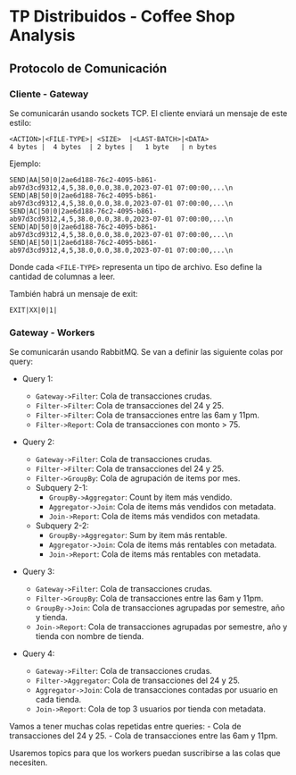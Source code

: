 # TP Distribuidos - Coffee Shop Analysis

## Protocolo de Comunicación

### Cliente - Gateway

Se comunicarán usando sockets TCP. El cliente enviará un mensaje de este estilo:

```
<ACTION>|<FILE-TYPE>| <SIZE>  |<LAST-BATCH>|<DATA>
4 bytes |  4 bytes  | 2 bytes |   1 byte   | n bytes
```

Ejemplo:

```
SEND|AA|50|0|2ae6d188-76c2-4095-b861-ab97d3cd9312,4,5,38.0,0.0,38.0,2023-07-01 07:00:00,...\n
SEND|AB|50|0|2ae6d188-76c2-4095-b861-ab97d3cd9312,4,5,38.0,0.0,38.0,2023-07-01 07:00:00,...\n
SEND|AC|50|0|2ae6d188-76c2-4095-b861-ab97d3cd9312,4,5,38.0,0.0,38.0,2023-07-01 07:00:00,...\n
SEND|AD|50|0|2ae6d188-76c2-4095-b861-ab97d3cd9312,4,5,38.0,0.0,38.0,2023-07-01 07:00:00,...\n
SEND|AE|50|1|2ae6d188-76c2-4095-b861-ab97d3cd9312,4,5,38.0,0.0,38.0,2023-07-01 07:00:00,...\n
```

Donde cada `<FILE-TYPE>` representa un tipo de archivo. Eso define la cantidad de columnas a leer.

También habrá un mensaje de exit:

```
EXIT|XX|0|1|
```

### Gateway - Workers

Se comunicarán usando RabbitMQ. Se van a definir las siguiente colas por query:

- Query 1:
    - `Gateway->Filter`: Cola de transacciones crudas.
    - `Filter->Filter`: Cola de transacciones del 24 y 25.
    - `Filter->Filter`: Cola de transacciones entre las 6am y 11pm.
    - `Filter->Report`: Cola de transacciones con monto > 75.

- Query 2:
    - `Gateway->Filter`: Cola de transacciones crudas.
    - `Filter->Filter`: Cola de transacciones del 24 y 25.
    - `Filter->GroupBy`: Cola de agrupación de items por mes.
    - Subquery 2-1:
        - `GroupBy->Aggregator`: Count by item más vendido.
        - `Aggregator->Join`: Cola de items más vendidos con metadata.
        - `Join->Report`: Cola de items más vendidos con metadata.
    - Subquery 2-2:
        - `GroupBy->Aggregator`: Sum by item más rentable.
        - `Aggregator->Join`: Cola de items más rentables con metadata.
        - `Join->Report`: Cola de items más rentables con metadata.

- Query 3:
    - `Gateway->Filter`: Cola de transacciones crudas.
    - `Filter->GroupBy`: Cola de transacciones entre las 6am y 11pm.
    - `GroupBy->Join`: Cola de transacciones agrupadas por semestre, año y tienda.
    - `Join->Report`: Cola de transacciones agrupadas por semestre, año y tienda con nombre de tienda.

- Query 4:
    - `Gateway->Filter`: Cola de transacciones crudas.
    - `Filter->Aggregator`: Cola de transacciones del 24 y 25.
    - `Aggregator->Join`: Cola de transacciones contadas por usuario en cada tienda.
    - `Join->Report`: Cola de top 3 usuarios por tienda con metadata.

Vamos a tener muchas colas repetidas entre queries:
    - Cola de transacciones del 24 y 25.
    - Cola de transacciones entre las 6am y 11pm.

Usaremos topics para que los workers puedan suscribirse a las colas que necesiten.
